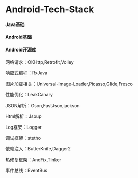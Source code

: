 # Android-Tech-Stack

#### Java基础
#### Android基础

#### Android开源库
网络请求：OKHttp,Retrofit,Volley

响应式编程：RxJava

图片加载相关：Universal-Image-Loader,Picasso,Glide,Fresco

性能优化：LeakCanary

JSON解析：Gson,FastJson,jackson

Html解析：Jsoup

Log框架：Logger

调试框架：stetho

依赖注入：ButterKnife,Dagger2

热修复框架：AndFix,Tinker

事件总线：EventBus
